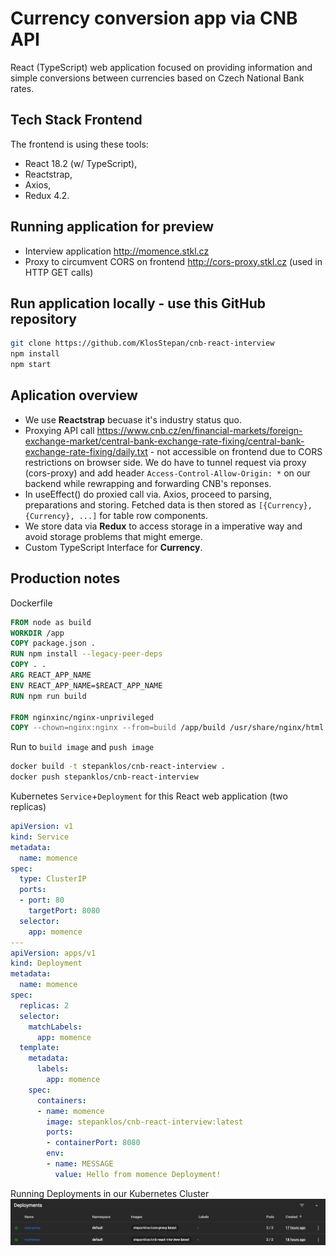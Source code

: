 # Currency conversion app via CNB API

React (TypeScript) web application focused on providing information and simple conversions between currencies based on Czech National Bank rates. 

## Tech Stack Frontend
The frontend is using these tools:
- React 18.2 (w/ TypeScript),
- Reactstrap,
- Axios,
- Redux 4.2.

## Running application for preview
- Interview application http://momence.stkl.cz
- Proxy to circumvent CORS on frontend http://cors-proxy.stkl.cz (used in HTTP GET calls)

## Run application locally - use this GitHub repository
```bash
git clone https://github.com/KlosStepan/cnb-react-interview
npm install
npm start
```

## Aplication overview
- We use **Reactstrap** becuase it's industry status quo.
- Proxying API call https://www.cnb.cz/en/financial-markets/foreign-exchange-market/central-bank-exchange-rate-fixing/central-bank-exchange-rate-fixing/daily.txt - not accessible on frontend due to CORS restrictions on browser side. We do have to tunnel request via proxy (cors-proxy) and add header `Access-Control-Allow-Origin: *` on our backend while rewrapping and forwarding CNB's reponses.
- In useEffect() do proxied call via. Axios, proceed to parsing, preparations and storing. Fetched data is then stored as `[{Currency}, {Currency}, ...]` for table row components.
- We store data via **Redux** to access storage in a imperative way and avoid storage problems that might emerge. 
- Custom TypeScript Interface for **Currency**.

## Production notes
Dockerfile
```Dockerfile
FROM node as build
WORKDIR /app
COPY package.json .
RUN npm install --legacy-peer-deps
COPY . .
ARG REACT_APP_NAME
ENV REACT_APP_NAME=$REACT_APP_NAME
RUN npm run build

FROM nginxinc/nginx-unprivileged
COPY --chown=nginx:nginx --from=build /app/build /usr/share/nginx/html
```
Run to `build image` and `push image`
```zsh
docker build -t stepanklos/cnb-react-interview .
docker push stepanklos/cnb-react-interview
```
Kubernetes `Service`+`Deployment` for this React web application (two replicas)
```yaml
apiVersion: v1
kind: Service
metadata:
  name: momence
spec:
  type: ClusterIP
  ports:
  - port: 80
    targetPort: 8080
  selector:
    app: momence
---
apiVersion: apps/v1
kind: Deployment
metadata:
  name: momence
spec:
  replicas: 2
  selector:
    matchLabels:
      app: momence
  template:
    metadata:
      labels:
        app: momence
    spec:
      containers:
      - name: momence
        image: stepanklos/cnb-react-interview:latest
        ports:
        - containerPort: 8080
        env:
        - name: MESSAGE
          value: Hello from momence Deployment!
```
Running Deployments in our Kubernetes Cluster
![DOKS Cluster design](screen-running-deployments.png "doks-cluster-design")